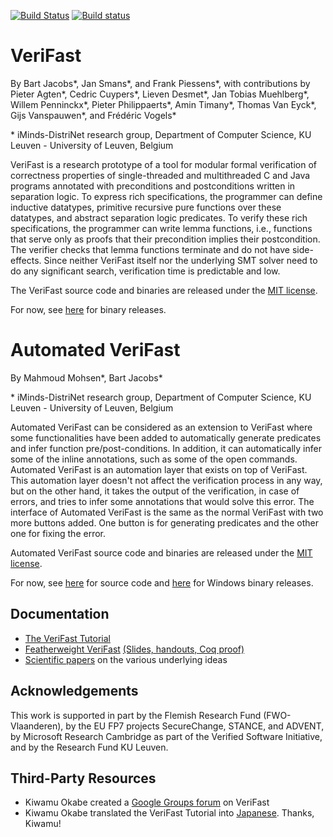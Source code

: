 [![Build Status](https://travis-ci.org/verifast/verifast.svg?branch=master)](https://travis-ci.org/verifast/verifast) [![Build status](https://ci.appveyor.com/api/projects/status/1w7vchky3k6erltw?svg=true)](https://ci.appveyor.com/project/verifast/verifast)

 
VeriFast
========

By Bart Jacobs\*, Jan Smans\*, and Frank Piessens\*, with contributions by Pieter Agten\*, Cedric Cuypers\*, Lieven Desmet\*, Jan Tobias Muehlberg\*, Willem Penninckx\*, Pieter Philippaerts\*, Amin Timany\*, Thomas Van Eyck\*, Gijs Vanspauwen\*, and Frédéric Vogels\*

\* iMinds-DistriNet research group, Department of Computer Science, KU Leuven - University of Leuven, Belgium

VeriFast is a research prototype of a tool for modular formal verification of correctness properties of single-threaded and multithreaded C and Java programs annotated with preconditions and postconditions written in separation logic. To express rich specifications, the programmer can define inductive datatypes, primitive recursive pure functions over these datatypes, and abstract separation logic predicates. To verify these rich specifications, the programmer can write lemma functions, i.e., functions that serve only as proofs that their precondition implies their postcondition. The verifier checks that lemma functions terminate and do not have side-effects. Since neither VeriFast itself nor the underlying SMT solver need to do any significant search, verification time is predictable and low.

The VeriFast source code and binaries are released under the [MIT license](LICENSE.md).

For now, see [here](http://distrinet.cs.kuleuven.be/software/VeriFast/) for binary releases.


Automated VeriFast
========
 
 By Mahmoud Mohsen\*, Bart Jacobs\*
 
 \* iMinds-DistriNet research group, Department of Computer Science, KU Leuven - University of Leuven, Belgium
 
 Automated VeriFast can be considered as an extension to VeriFast where some functionalities have been added to automatically generate predicates and infer function pre/post-conditions. In addition, it can automatically infer some of the inline annotations, such as some of the open commands. Automated VeriFast is an automation layer that exists on top of VeriFast. This automation layer doesn't not affect the verification process in any way, but on the other hand, it takes the output of the verification, in case of errors, and tries to infer some annotations that would solve this error. The interface of Automated VeriFast is the same as the normal VeriFast with two more buttons added. One button is for generating predicates and the other one for fixing the error. 
 
 Automated VeriFast source code and binaries are released under the [MIT license](LICENSE.md).
 
 For now, see [here](https://github.com/Mahmohsen/verifast/tree/Automated-Verifast) for source code and [here](https://github.com/Mahmohsen/verifast/tree/Automated-Verifast/Automated_Verifast_binary) for Windows binary releases.

Documentation
-------------

- [The VeriFast Tutorial](https://people.cs.kuleuven.be/~bart.jacobs/verifast/tutorial.pdf)
- [Featherweight VeriFast](http://arxiv.org/pdf/1507.07697) [(Slides, handouts, Coq proof)](https://people.cs.kuleuven.be/~bart.jacobs/fvf)
- [Scientific papers](https://people.cs.kuleuven.be/~bart.jacobs/verifast/) on the various underlying ideas

Acknowledgements
----------------

This work is supported in part by the Flemish Research Fund (FWO-Vlaanderen), by the EU FP7 projects SecureChange, STANCE, and ADVENT, by Microsoft Research Cambridge as part of the Verified Software Initiative, and by the Research Fund KU Leuven.

Third-Party Resources
---------------------

- Kiwamu Okabe created a [Google Groups forum](https://groups.google.com/forum/#!forum/verifast) on VeriFast
- Kiwamu Okabe translated the VeriFast Tutorial into [Japanese](https://github.com/jverifast-ug/translate/blob/master/Manual/Tutorial/Tutorial.md). Thanks, Kiwamu!
